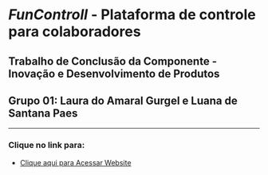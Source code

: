 # *FunControll* - Plataforma de controle para colaboradores
## Trabalho de Conclusão da Componente - Inovação e Desenvolvimento de Produtos
## Grupo 01: Laura do Amaral Gurgel e Luana de Santana Paes
---------------------------------------------------------------------------------
### Clique no link para: 
- [Clique aqui para Acessar Website](https://massakiigarashi2-facaparteeacessos-facaparteeacessos-bzjhuj.streamlit.app/)
